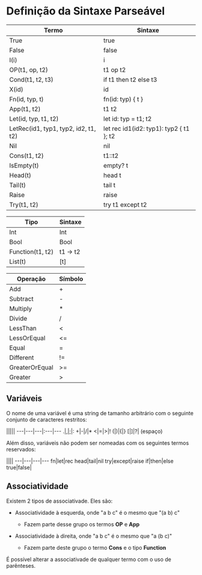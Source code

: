 # Definição da Sintaxe Parseável

Termo|Sintaxe
---|---
True|true
False|false
I(i)|i
OP(t1, op, t2)|t1 op t2
Cond(t1, t2, t3)|if t1 then t2 else t3
X(id)|id
Fn(id, typ, t)|fn(id: typ) { t }
App(t1, t2)|t1 t2
Let(id, typ, t1, t2)|let id: typ = t1; t2
LetRec(id1, typ1, typ2, id2, t1, t2)|let rec id1(id2: typ1): typ2 { t1 }; t2
Nil|nil
Cons(t1, t2)|t1::t2
IsEmpty(t)|empty? t
Head(t)|head t
Tail(t)|tail t
Raise|raise
Try(t1, t2)|try t1 except t2

Tipo|Sintaxe
---|---
Int|Int
Bool|Bool
Function(t1, t2)|t1 -> t2
List(t)|[t]

Operação|Símbolo
---|---
Add|+
Subtract|-
Multiply|*
Divide|/
LessThan|<
LessOrEqual|<=
Equal|=
Different|!=
GreaterOrEqual|>=
Greater|>

## Variáveis

O nome de uma variável é uma string de tamanho arbitrário com o seguinte conjunto de caracteres restritos:

|||||
---|---|---|:---|---
.|,|;|:
+|-|/|*
<|=|>|!
(|)|{|}
[|]|?| (espaço)

Além disso, variáveis não podem ser nomeadas com os seguintes termos reservados:

||||
---|---|---|---
fn|let|rec
head|tail|nil
try|except|raise
if|then|else
true|false|

## Associatividade

Existem 2 tipos de associativade. Eles são:

- Associatividade à esquerda, onde "a b c" é o mesmo que "(a b) c"
	- Fazem parte desse grupo os termos **OP** e **App**

- Associatividade à direita, onde "a b c" é o mesmo que "a (b c)"
	- Fazem parte deste grupo o termo **Cons** e o tipo **Function**

É possível alterar a associativade de qualquer termo com o uso de parênteses.

